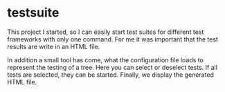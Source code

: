 # testsuite

This project I started, so I can easily start test suites for different test frameworks with only one command. For me it was important that the test results are write in an HTML file.

In addition a small tool has come, what the configuration file loads to represent the testing of a tree. Here you can select or deselect tests. If all tests are selected, they can be started. Finally, we display the generated HTML file.
